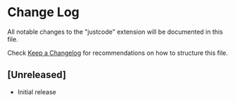 # Change Log

All notable changes to the "justcode" extension will be documented in this file.

Check [Keep a Changelog](http://keepachangelog.com/) for recommendations on how to structure this file.

## [Unreleased]

- Initial release